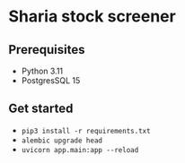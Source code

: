 # Sharia stock screener

## Prerequisites

- Python 3.11
- PostgresSQL 15

## Get started

- `pip3 install -r requirements.txt`
- `alembic upgrade head`
- `uvicorn app.main:app --reload`
